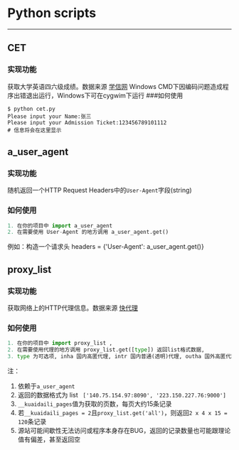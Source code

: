 # Python scripts

----------------------------------------

## CET
### 实现功能
获取大学英语四六级成绩。数据来源 [学信网][1]
Windows CMD下因编码问题造成程序出错退出运行，Windows下可在cygwim下运行
###如何使用
```  shell
$ python cet.py
Please input your Name:张三
Please input your Admission Ticket:123456789101112
# 信息将会在这里显示
```

## a_user_agent
### 实现功能
随机返回一个HTTP Request Headers中的`User-Agent`字段(string)
### 如何使用
``` python
1. 在你的项目中 import a_user_agent
2. 在需要使用 User-Agent 的地方调用 a_user_agent.get() 
```
例如：构造一个请求头 headers = {'User-Agent': a_user_agent.get()} 

## proxy_list
### 实现功能
获取网络上的HTTP代理信息。数据来源 [快代理][2]
### 如何使用
``` python
1. 在你的项目中 import proxy_list , 
2. 在需要使用代理的地方调用 proxy_list.get([type]) 返回list格式数据,
3. type 为可选项, inha 国内高匿代理, intr 国内普通(透明)代理, outha 国外高匿代理, outtr 国外普通(透明)代理, 为其他值时获取以上全部，默认值为 intr
```
注：
  1. 依赖于`a_user_agent`
  2. 返回的数据格式为 list ` ['140.75.154.97:8090', '223.150.227.76:9000']`
  3. `__kuaidaili_pages`值为获取的页数，每页大约15条记录
  4. 若`__kuaidaili_pages = 2`且`proxy_list.get('all')`，则返回`2 x 4 x 15 = 120`条记录
  5. 源站可能间歇性无法访问或程序本身存在BUG，返回的记录数量也可能跟理论值有偏差，甚至返回空



[1]:  http://www.chsi.com.cn/cet/
[2]: http://www.kuaidaili.com/free/
